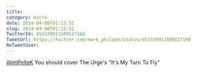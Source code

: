```yaml
---
title: 
category: micro
date: 2014-04-08T01:13:52
slug: 2014-04-08T01:13:52
TwitterId: 453339911509127168
TweetUrl: https://twitter.com/mark_philpot/status/453339911509127168
ReTweetUser: 
---
```


[@imPelleK](https://twitter.com/imPelleK) You should cover The Urge's "It's My Turn To Fly"